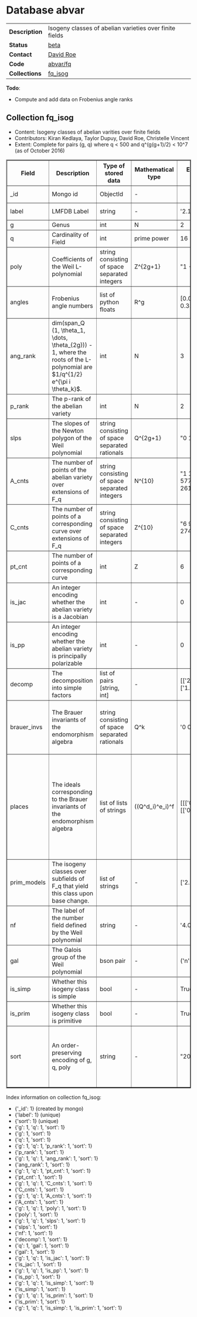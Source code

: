 # Database abvar

| | |
|---|---|
|**Description**|Isogeny classes of abelian varieties over finite fields|
|**Status**|[beta](http://beta.lmfdb.org/Variety/Abelian/Fq/)|
|**Contact**|[David Roe](https://github.com/roed314)|
|**Code**|[abvar/fq](https://github.com/LMFDB/lmfdb/tree/master/lmfdb/abvar/fq)|
|**Collections**|[fq_isog](http://beta.lmfdb.org/api/abvar/fq_isog)|

**Todo**:
* Compute and add data on Frobenius angle ranks

## Collection fq_isog

* Content: Isogeny classes of abelian varities over finite fields
* Contributors: Kiran Kedlaya, Taylor Dupuy, David Roe, Christelle Vincent
* Extent: Complete for pairs (g, q) where q < 500 and q^(g(g+1)/2) < 10^7 (as of October 2016)

<table border=2>
<tr>
<th>Field</th>
<th>Description</th>
<th>Type of stored data</th>
<th>Mathematical type</th>
<th>Example of stored data</th>
<th>Remarks</th>
</tr>

<tr>
<td> _id </td><td> Mongo id </td><td> ObjectId </td><td>-</td><td></td>
<td>assigned by Mongo; contains creation timestamp</td></tr>

<tr>
<td> label </td><td> LMFDB Label </td><td> string </td><td> - </td><td> '2.16.am\_cn' </td>
<td>[Labeling Scheme](http://beta.lmfdb.org/Variety/Abelian/Fq/Labels)</td></tr>

<tr>
<td> g </td><td> Genus </td><td> int </td><td> N </td><td> 2 </td>
<td> The degree of the Weil L-polynomial is 2g. </td></tr>

<tr>
<td> q </td><td> Cardinality of Field </td><td> int </td><td> prime power </td><td> 16 </td>
<td> All of the roots of the Weil L-polynomial have absolute value 1/q^{1/2}. </td></tr>

<tr>
<td> poly </td><td> Coefficients of the Weil L-polynomial </td><td> string consisting of space separated integers </td><td> Z^{2g+1} </td><td> "1 -12 65 -192 256" </td>
<td> The first entry will always be 1 and the last q^g.  For i between 0 and g, a_{2g-i} = q^{g-i} a_i. </td></tr>

<tr>
<td> angles </td><td> Frobenius angle numbers </td><td> list of python floats </td><td> R^g </td><td> [0.0826163580681, 0.320878822416] </td>
<td> The sorted list (with multiplicity) of $\theta$ with $0 \le \theta \le 1$ and $\frac{1}{\sqrt{q}} e^{\pi i \theta}$ a root of the L-polynomial.  There will be g of them unless the list includes 0 or 1. </td></tr>

<tr>
<td> ang_rank </td><td> dim(span_Q (1, \theta_1, \dots, \theta_{2g})) - 1, where the roots of the L-polynomial are $1/q^{1/2} e^{\pi i \theta_k}$.</td>
<td>int</td><td>N</td><td>3</td><td>This might be empty if we haven't computed it yet. Note that the field is plural due to a typo in the original import script.</td></tr>

<tr>
<td> p_rank </td><td> The p-rank of the abelian variety </td><td> int </td><td> N </td><td> 2 </td>
<td> The rank of the p-torsion subgroup of the abelian variety.  Equal to the number of occurences of the slope 0 in the Newton slopes. </td></tr>

<tr>
<td> slps </td><td> The slopes of the Newton polygon of the Weil polynomial </td><td> string consisting of space separated rationals </td><td> Q^{2g+1} </td><td> "0 1/2 1/2 1" </td>
<td> The slopes are in increasing order, are symmetric under the involution s \to 1-s, and the corresponding Newton polygon has endpoints (0,0) and (2g,g).</td></tr>

<tr>
<td> A_cnts </td><td> The number of points of the abelian variety over extensions of F_q </td><td> string consisting of space separated integers </td><td> N^{10} </td><td> "1 19 76 171 961 5776 22051 69939 261364 1113799" </td>
<td> Counts are given for A(F_{q^n}) for $1 \le n \le max(g,10);$ counts over larger extension fields can be determined from these using the Weil conjectures.</td></tr>

<tr>
<td> C_cnts </td><td> The number of points of a corresponding curve over extensions of F_q </td><td> string consisting of space separated integers </td><td> Z^{10} </td><td> "6 9 10 30 87 168 274 513 1086 2178" </td>
<td> If the variety is a Jacobian, these are the point counts of a genus g curve of which this is the Jacobian.  In particular, if any point counts are negative then this abelian variety cannot be a Jacobian.</td></tr>

<tr>
<td> pt_cnt </td><td> The number of points of a corresponding curve </td><td> int </td><td> Z </td><td> 6 </td>
<td>If the variety is a Jacobian, this is the point count of a genus g curve of which this is the Jacobian.</td></tr>

<tr>
<td> is_jac </td><td> An integer encoding whether the abelian variety is a Jacobian </td><td> int </td><td> - </td><td> 0 </td>
<td> 1 means that it is definitely a Jacobian, -1 that it is definitely not, and 0 indicates uncertainty. </td></tr>

<tr>
<td> is_pp </td><td> An integer encoding whether the abelian variety is principally polarizable </td><td> int </td><td> - </td><td> 0 </td>
<td> 1 means that it is definitely principally polarizable, -1 that it is definitely not, and 0 indicates uncertainty. </td></tr>

<tr>
<td> decomp </td><td> The decomposition into simple factors </td><td> list of pairs [string, int] </td><td> - </td><td> [['2.16.am_cn',1], ['1.16.ah',2]] </td>
<td> The first entry in each pair is the label of the factor, the second is its multiplicity. </td></tr>

<tr>
<td> brauer_invs </td><td> The Brauer invariants of the endomorphism algebra </td><td> string consisting of space separated rationals </td><td> Q^k </td><td> '0 0 1/2' </td>
<td>For a simple isogeny class, the number of invariants is the number of primes above p in the number field defined by the Weil polynomial. For a non simple class, the Brauer invariants of its simple factors are concatenated, and they appear in the order in which the factors appear in the field decomposition.</td></tr>

<tr>
<td> places </td><td>The ideals corresponding to the Brauer invariants of the endomorphism algebra</td><td>list of lists of strings</td><td>((Q^d_i)^e_i)^f</td><td>[[['0','1'],['1','1/2']],[['0','3']]]</td><td>The outer set of lists corresponds to the simple factors of the isogeny class (so in the example, this isogeny class is a product of two simple isogeny classes). For each simple factor, the list contains one list per prime above p in the number field defined by the Weil polynomial. This list describes the prime ideal above p by giving the second generator of the ideal (the first generator is p), as a list of the coefficients of the generator when written in terms of a specific basis for the number field. This basis contains the powers of a root of the P-polynomial (which is the Weil polynomial but reversed).</td></tr>

<tr>
<td> prim_models </td><td>The isogeny classes over subfields of F_q that yield this class upon base change.</td><td>list of strings</td><td>-</td><td>['2.2.ab_ab','2.2.b_ab']</td>
<td>If this isogeny class is primitive , the list is empty. Otherwise, the list contains the label of every primitive isogeny class that base changes to this class. This list is complete.</td></tr>

<tr>
<td> nf </td><td> The label of the number field defined by the Weil polynomial </td><td> string </td><td> - </td><td> '4.0.27792.2' </td>
<td>If the number field was not in the database when the isogeny class was added to the database, this string is empty. If the isogeny class is not simple, this is also an empty string.</td></tr>

<tr>
<td> gal </td><td> The Galois group of the Weil polynomial </td><td> bson pair </td><td> - </td><td> ('n': 4, 't': 2) </td>
<td>If the number field was not in the database when the isogeny class was added to the database or the isogeny class is not simple, 't' will be an empty string.</td></tr>
<tr>

<tr>
<td> is_simp </td><td> Whether this isogeny class is simple </td><td> bool </td><td> - </td><td> True </td>
<td></td></tr>

<tr>
<td> is_prim </td><td> Whether this isogeny class is primitive </td><td> bool </td><td> - </td><td> True </td>
<td></td></tr>

<tr>
<td> sort </td><td> An order-preserving encoding of g, q, poly </td><td> string </td><td> - </td><td> "209BU" </td>
<td> Numbers are encoded in base 62 with digits 0-9, A-Z, a-z. The first character gives g, the second and third give q, and the remainder give the coefficients of the polynomial.  The Newton identites and Weil bound are used to find an interval in which each successive coefficient must lie, and then the possibilites are encoded in order. </td></tr>
</table>

Index information on collection fq_isog:

- {'_id': 1} (created by mongo)
- {'label': 1} (unique)
- {'sort': 1} (unique)
- {'g': 1, 'q': 1, 'sort': 1}
- {'g': 1, 'sort': 1}
- {'q': 1, 'sort': 1}
- {'g': 1, 'q': 1, 'p_rank': 1, 'sort': 1}
- {'p_rank': 1, 'sort': 1}
- {'g': 1, 'q': 1, 'ang_rank': 1, 'sort': 1}
- {'ang_rank': 1, 'sort': 1}
- {'g': 1, 'q': 1, 'pt_cnt': 1, 'sort': 1}
- {'pt_cnt': 1, 'sort': 1}
- {'g': 1, 'q': 1, 'C_cnts': 1, 'sort': 1}
- {'C_cnts': 1, 'sort': 1}
- {'g': 1, 'q': 1, 'A_cnts': 1, 'sort': 1}
- {'A_cnts': 1, 'sort': 1}
- {'g': 1, 'q': 1, 'poly': 1, 'sort': 1}
- {'poly': 1, 'sort': 1}
- {'g': 1, 'q': 1, 'slps': 1, 'sort': 1}
- {'slps': 1, 'sort': 1}
- {'nf': 1, 'sort': 1}
- {'decomp': 1, 'sort': 1}
- {'q': 1, 'gal': 1, 'sort': 1}
- {'gal': 1, 'sort': 1}
- {'g': 1, 'q': 1, 'is_jac': 1, 'sort': 1}
- {'is_jac': 1, 'sort': 1}
- {'g': 1, 'q': 1, 'is_pp': 1, 'sort': 1}
- {'is_pp': 1, 'sort': 1}
- {'g': 1, 'q': 1, 'is_simp': 1, 'sort': 1}
- {'is_simp': 1, 'sort': 1}
- {'g': 1, 'q': 1, 'is_prim': 1, 'sort': 1}
- {'is_prim': 1, 'sort': 1}
- {'g': 1, 'q': 1, 'is_simp': 1, 'is_prim': 1, 'sort': 1}